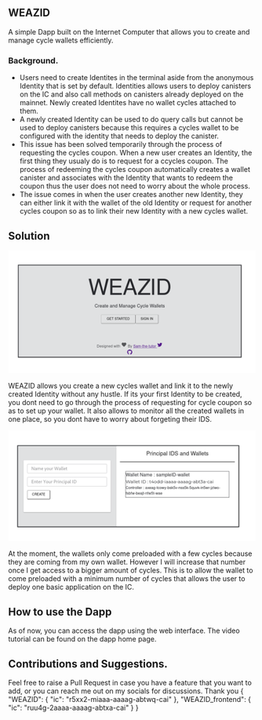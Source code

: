 ## WEAZID

A simple Dapp built on the Internet Computer that allows you to create and manage cycle wallets efficiently.

### Background.

- Users need to create Identites in the terminal aside from the anonymous Identity that is set by default. Identities allows users to deploy canisters on the IC and also call methods on canisters already deployed on the mainnet. Newly created Identites have no wallet cycles attached to them.
- A newly created Identity can be used to do query calls but cannot be used to deploy canisters because this requires a cycles wallet to be configured with the identity that needs to deploy the canister.
- This issue has been solved temporarily through the process of requesting the cycles coupon. When a new user creates an Identity, the first thing they usualy do is to request for a ccycles coupon. The process of redeeming the cycles coupon automatically creates a wallet canister and associates with the Identity that wants to redeem the coupon thus the user does not need to worry about the whole process.
- The issue comes in when the user creates another new Identity, they can either link it with the wallet of the old Identity or request for another cycles coupon so as to link their new Identity with a new cycles wallet.

## Solution

![Home Page](./src/WEAZID_frontend/assets/homepage.png)

WEAZID allows you create a new cycles wallet and link it to the newly created Identity without any hustle. If its your first Identity to be created, you dont need to go through the process of requesting for cycle coupon so as to set up your wallet. It also allows to monitor all the created wallets in one place, so you dont have to worry about forgeting their IDS.

![Home Page](./src/WEAZID_frontend/assets/dashboard.png)

At the moment, the wallets only come preloaded with a few cycles because they are coming from my own wallet. However I will increase that number once I get access to a bigger amount of cycles. This is to allow the wallet to come preloaded with a minimum number of cycles that allows the user to deploy one basic application on the IC.

## How to use the Dapp

As of now, you can access the dapp using the web interface.
The video tutorial can be found on the dapp home page.

## Contributions and Suggestions.

Feel free to raise a Pull Request in case you have a feature that you want to add, or you can reach me out on my socials for discussions.
Thank you
{
"WEAZID": {
"ic": "r5xx2-miaaa-aaaag-abtwq-cai"
},
"WEAZID_frontend": {
"ic": "ruu4g-2aaaa-aaaag-abtxa-cai"
}
}
